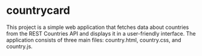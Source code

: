 # countrycard
This project is a simple web application that fetches data about countries from the REST Countries API and displays it in a user-friendly interface. The application consists of three main files: country.html, country.css, and country.js.

